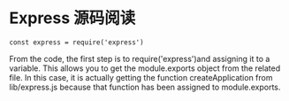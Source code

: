 # Express 源码阅读

    const express = require('express')

From the code, the first step is to require('express')and assigning it to a variable. This allows you to get the module.exports object from the related file. In this case, it is actually getting the function createApplication from lib/express.js because that function has been assigned to module.exports.


